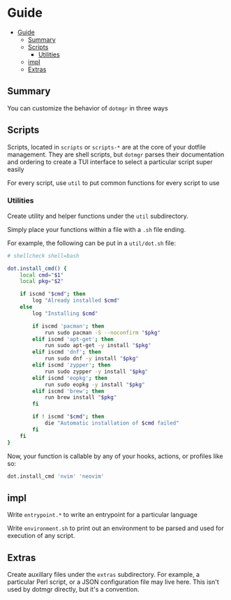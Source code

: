 # Guide

- [Guide](#guide)
  - [Summary](#summary)
  - [Scripts](#scripts)
    - [Utilities](#utilities)
  - [impl](#impl)
  - [Extras](#extras)

## Summary

You can customize the behavior of `dotmgr` in three ways

## Scripts

Scripts, located in `scripts` or `scripts-*` are at the core of your dotfile management. They are shell scripts, but `dotmgr` parses their documentation and ordering to create a TUI interface to select a particular script super easily

For every script, use `util` to put common functions for every script to use

### Utilities

Create utility and helper functions under the `util` subdirectory.

Simply place your functions within a file with a `.sh` file ending.

For example, the following can be put in a `util/dot.sh` file:

```sh
# shellcheck shell=bash

dot.install_cmd() {
	local cmd="$1"
	local pkg="$2"

	if iscmd "$cmd"; then
		log "Already installed $cmd"
	else
		log "Installing $cmd"

		if iscmd 'pacman'; then
			run sudo pacman -S --noconfirm "$pkg"
		elif iscmd 'apt-get'; then
			run sudo apt-get -y install "$pkg"
		elif iscmd 'dnf'; then
			run sudo dnf -y install "$pkg"
		elif iscmd 'zypper'; then
			run sudo zypper -y install "$pkg"
		elif iscmd 'eopkg'; then
			run sudo eopkg -y install "$pkg"
		elif iscmd 'brew'; then
			run brew install "$pkg"
		fi

		if ! iscmd "$cmd"; then
			die "Automatic installation of $cmd failed"
		fi
	fi
}
```

Now, your function is callable by any of your hooks, actions, or profiles like so:

```sh
dot.install_cmd 'nvim' 'neovim'
```

## impl

Write `entrypoint.*` to write an entrypoint for a particular language

Write `environment.sh` to print out an environment to be parsed and used for execution of any script.

## Extras

Create auxillary files under the `extras` subdirectory. For example, a particular Perl script, or a JSON configuration file may live here. This isn't used by dotmgr directly, but it's a convention.
